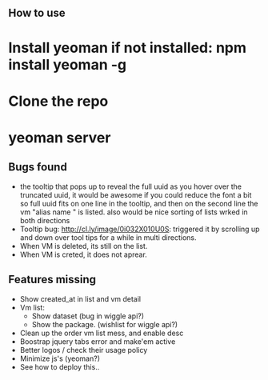 How to use
----------

# Install yeoman if not installed: npm install yeoman -g
# Clone the repo
# yeoman server

Bugs found
-------------

- the tooltip that pops up to reveal the full uuid as you hover over the 
  truncated uuid, it would be awesome if you could reduce the font a bit so full uuid fits on one line in 
  the tooltip, and then on the second line the vm "alias name " is listed.
  also would be nice sorting of lists wrked in both directions
- Tooltip bug:  http://cl.ly/image/0i032X010U0S: triggered it by scrolling up and down over tool tips for a while in multi directions.
- When VM is deleted, its still on the list.
- When VM is creted, it does not aprear.

Features missing
-------------
- Show created_at in list and vm detail
- Vm list:
	- Show dataset (bug in wiggle api?)
	- Show the package. (wishlist for wiggle api?)
- Clean up the order vm list mess, and enable desc
- Boostrap jquery tabs error and make'em active
- Better logos / check their usage policy
- Minimize js's (yeoman?)
- See how to deploy this..

